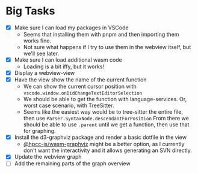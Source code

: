 # Big Tasks

- [x] Make sure I can load my packages in VSCode
  - Seems that installing them with pnpm and then importing them works fine.
  - Not sure what happens if I try to use them in the webview itself, but we'll see later.
- [x] Make sure I can load additional wasm code
  - Loading is a bit iffy, but it works!
- [x] Display a webview-view
- [x] Have the view show the name of the current function
  - We can show the current cursor position with `vscode.window.onDidChangeTextEditorSelection`
  - We should be able to get the function with language-services. Or, worst case scenario, with TreeSitter.
  - Seems like the easiest way would be to tree-sitter the entire file, then use `Parser.SyntaxNode.descendantForPosition`
    From there we should be able to use `.parent` until we get a function, then use that for graphing.
- [x] Install the d3-graphviz package and render a basic dotfile in the view
  - [@hpcc-js/wasm-graphviz](https://github.com/hpcc-systems/hpcc-js-wasm) might be a better option,
    as I currently don't want the interactivity and it allows generating an SVN directly.
- [x] Update the webview graph
- [ ] Add the remaining parts of the graph overview
